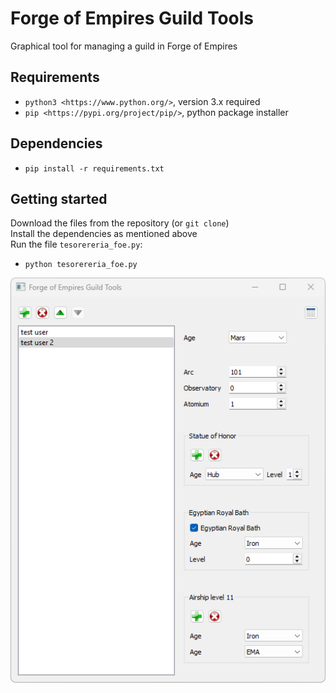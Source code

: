 # Forge of Empires Guild Tools
Graphical tool for managing a guild in Forge of Empires

## Requirements
* `python3 <https://www.python.org/>`, version 3.x required
* `pip <https://pypi.org/project/pip/>`, python package installer

## Dependencies
* `pip install -r requirements.txt`

## Getting started

Download the files from the repository (or `git clone`)  
Install the dependencies as mentioned above  
Run the file `tesorereria_foe.py`:
* `python tesorereria_foe.py`

<img src="images/screenshot.png" alt="screenshot of GUI"/>
